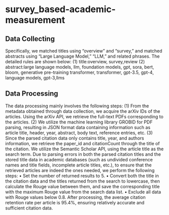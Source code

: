 # survey_based-academic-measurement
## Data Collecting
Specifically, we matched titles using “overview” and “survey,” and
matched abstracts using “Large Language Model,” “LLM,” and related phrases. The detailed rules are shown below:
(1) title:overview, survey,review
(2) abstract:large language models, llm, foundation models,
gpt, sora, bert, bloom, generative pre-training transformer,
transformer, gpt-3.5, gpt-4, language models, gpt-3,llms
## Data Processing
The data processing mainly involves the following steps:
(1) From the metadata obtained through data collection, we
acquire the arXiv IDs of the articles. Using the arXiv API,
we retrieve the full-text PDFs corresponding to the articles.
(2) We utilize the machine learning library GROBID for
PDF parsing, resulting in JSON format data containing information such as article title, header, year, abstract, body
text, reference entries, etc.
(3) Since the parsed citation data only contains title, year, and
authors information, we retrieve the paper_id and citationCount through the title of the citation. We utilize the
Semantic Scholar API, using the article title as the search
term. Due to parsing errors in both the parsed citation titles and the stored title data in academic databases (such
as undivided conference names and title fields, incomplete
article titles, etc.), to ensure that the retrieved articles are
indeed the ones needed, we perform the following steps:
• Set the number of returned results to 5.
• Convert both the title in the citation data and the titles
returned from the search to lowercase, then calculate
the Rouge value between them, and save the corresponding title with the maximum Rouge value from
the search data list.
• Exclude all data with Rouge values below 0.8.
After processing, the average citation retention rate per
article is 95.4%, ensuring relatively accurate and sufficient
citation data.

